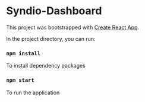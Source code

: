 # Syndio-Dashboard

This project was bootstrapped with [Create React App](https://github.com/facebook/create-react-app).

In the project directory, you can run:

### `npm install`
To install dependency packages

### `npm start`
To run the application